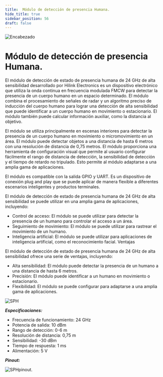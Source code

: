 ```yaml
---
title:  Módulo de detección de presencia Humana.
hide_title: true
sidebar_position: 56
draft: false
---
```

![Encabezado](https://firebasestorage.googleapis.com/v0/b/modulo-b3e1a.appspot.com/o/General%2Fimagenes%2Flogo%20sena%202.png?alt=media&token=f8400ade-f50e-4175-8ff1-d69a8bc9a180&_gl=1*1b8f15f*_ga*MTE3MTQwMjUxOS4xNjk2MjYzMDI3*_ga_CW55HF8NVT*MTY5NjI3NDM1NS4yLjEuMTY5NjI3NTE4My4zMS4wLjA.)


# **Módulo de detección de presencia Humana.**

El módulo de detección de estado de presencia humana de 24 GHz de alta sensibilidad desarrollado por Hilink Electronics es un dispositivo electrónico que utiliza la onda continua en frecuencia modulada FMCW para detectar la presencia de un cuerpo humano en un espacio determinado. El módulo combina el procesamiento de señales de radar y un algoritmo preciso de inducción del cuerpo humano para lograr una detección de alta sensibilidad que puede identificar a un cuerpo humano en movimiento o estacionario. El módulo también puede calcular información auxiliar, como la distancia al objetivo.

El módulo se utiliza principalmente en escenas interiores para detectar la presencia de un cuerpo humano en movimiento o micromovimiento en un área. El módulo puede detectar objetos a una distancia de hasta 6 metros con una resolución de distancia de 0,75 metros. El módulo proporciona una herramienta de configuración visual que permite al usuario configurar fácilmente el rango de distancia de detección, la sensibilidad de detección y el tiempo de retardo no tripulado. Esto permite al módulo adaptarse a una amplia gama de aplicaciones.

El módulo es compatible con la salida GPIO y UART. Es un dispositivo de conexión plug and play que se puede aplicar de manera flexible a diferentes escenarios inteligentes y productos terminales.

El módulo de detección de estado de presencia humana de 24 GHz de alta sensibilidad se puede utilizar en una amplia gama de aplicaciones, incluyendo:

- Control de acceso: El módulo se puede utilizar para detectar la presencia de un humano para controlar el acceso a un área.
- Seguimiento de movimiento: El módulo se puede utilizar para rastrear el movimiento de un humano.
- Inteligencia artificial: El módulo se puede utilizar para aplicaciones de inteligencia artificial, como el reconocimiento facial.
Ventajas

El módulo de detección de estado de presencia humana de 24 GHz de alta sensibilidad ofrece una serie de ventajas, incluyendo:

- Alta sensibilidad: El módulo puede detectar la presencia de un humano a una distancia de hasta 6 metros.
- Precisión: El módulo puede identificar a un humano en movimiento o estacionario.
- Flexibilidad: El módulo se puede configurar para adaptarse a una amplia gama de aplicaciones.

![SPH](https://firebasestorage.googleapis.com/v0/b/modulo-b3e1a.appspot.com/o/General%2Fimagenes%2FRepositorio%2Fhumano.jpg?alt=media&token=285a7791-196c-4012-951d-960537249a2e)

***Especificaciones:***

- Frecuencia de funcionamiento: 24 GHz
- Potencia de salida: 10 dBm
- Rango de detección: 0-6 m
- Resolución de distancia: 0,75 m
- Sensibilidad: -30 dBm
- Tiempo de respuesta: 1 ms
- Alimentación: 5 V

***Pinout:***

![SPHpinout](https://firebasestorage.googleapis.com/v0/b/modulo-b3e1a.appspot.com/o/General%2Fimagenes%2FRepositorio%2Fhumanopinout.webp?alt=media&token=feebe9b8-c721-4049-a9e0-491c1ee5dd67).

